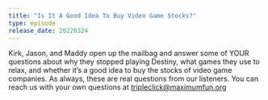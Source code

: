 ```yaml
---
title: "Is It A Good Idea To Buy Video Game Stocks?"
type: episode
release_date: 20220324
---
```

Kirk, Jason, and Maddy open up the mailbag and answer some of YOUR questions about why they stopped playing Destiny, what games they use to relax, and whether it’s a good idea to buy the stocks of video game companies. As always, these are real questions from our listeners. You can reach us with your own questions at tripleclick@maximumfun.org